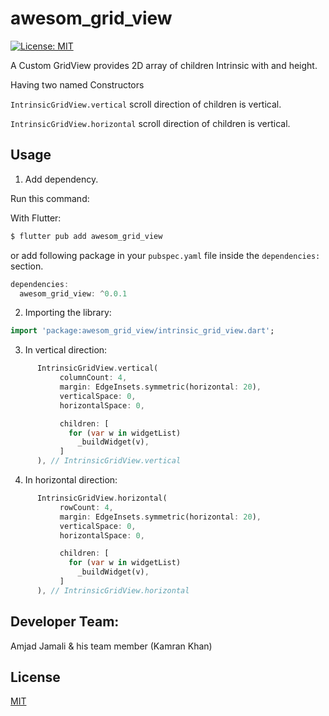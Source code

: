 # awesom_grid_view

[![License: MIT](https://img.shields.io/badge/license-MIT-blue.svg)](https://opensource.org/licenses/MIT)

A Custom GridView provides 2D array of children Intrinsic with and height.

Having two named Constructors

`IntrinsicGridView.vertical` scroll direction of children is vertical.

`IntrinsicGridView.horizontal` scroll direction of children is vertical.


## Usage

1. Add dependency.

Run this command:

With Flutter:

```dart
$ flutter pub add awesom_grid_view
```

or add following package in your `pubspec.yaml` file inside the `dependencies:` section.
```dart
dependencies:
  awesom_grid_view: ^0.0.1
```
2. Importing the library:

```dart
import 'package:awesom_grid_view/intrinsic_grid_view.dart';
```

3. In vertical direction:

```dart
      IntrinsicGridView.vertical(
           columnCount: 4,
           margin: EdgeInsets.symmetric(horizontal: 20),
           verticalSpace: 0,
           horizontalSpace: 0,

           children: [
             for (var w in widgetList)
               _buildWidget(v),
           ]
      ), // IntrinsicGridView.vertical
```


4. In horizontal direction:

```dart
      IntrinsicGridView.horizontal(
           rowCount: 4,
           margin: EdgeInsets.symmetric(horizontal: 20),
           verticalSpace: 0,
           horizontalSpace: 0,

           children: [
             for (var w in widgetList)
               _buildWidget(v),
           ]
      ), // IntrinsicGridView.horizontal
```


## Developer Team:
Amjad Jamali & his team member (Kamran Khan)

## License
[MIT](https://choosealicense.com/licenses/mit/)


